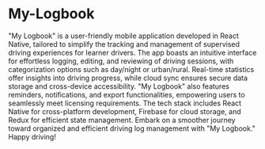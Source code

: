 # My-Logbook
 "My Logbook" is a user-friendly mobile application developed in React Native, tailored to simplify the tracking and management of supervised driving experiences for learner drivers. The app boasts an intuitive interface for effortless logging, editing, and reviewing of driving sessions, with categorization options such as day/night or urban/rural. Real-time statistics offer insights into driving progress, while cloud sync ensures secure data storage and cross-device accessibility. "My Logbook" also features reminders, notifications, and export functionalities, empowering users to seamlessly meet licensing requirements. The tech stack includes React Native for cross-platform development, Firebase for cloud storage, and Redux for efficient state management. Embark on a smoother journey toward organized and efficient driving log management with "My Logbook." Happy driving!
